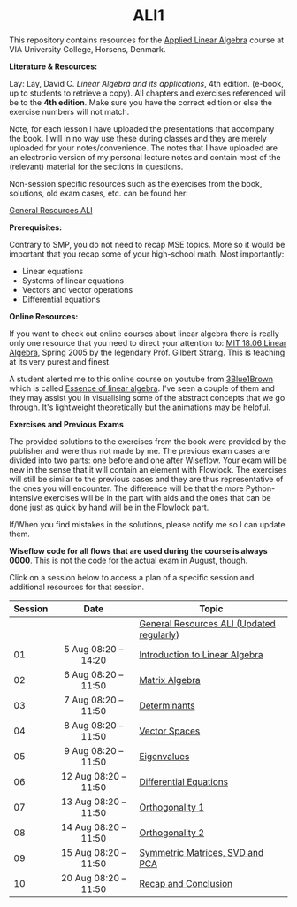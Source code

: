 <h1 align="center">ALI1</h1>

This repository contains resources for the [Applied Linear Algebra](https://en.via.dk/tmh-courses/applied-linear-algebra) course at VIA University College, Horsens, Denmark.

**Literature & Resources:**

Lay: Lay, David C. _Linear Algebra and its applications_, 4th edition. (e-book, up to students to retrieve a copy). All chapters and exercises referenced will be to the **4th edition**. Make sure you have the correct edition or else the exercise numbers will not match.

Note, for each lesson I have uploaded the presentations that accompany the book. I will in no way use these during classes and they are merely uploaded for your notes/convenience. The notes that I have uploaded are an electronic version of my personal lecture notes and contain most of the (relevant) material for the sections in questions.

Non-session specific resources such as the exercises from the book, solutions, old exam cases, etc. can be found her:

[General Resources ALI](https://viaucdk-my.sharepoint.com/:f:/g/personal/rib_viauc_dk/EqyrbL4eyEtPlLcHYKt3NfIBLLBs2xWNa4CtjvvZb5dKTw?e=HGyFGo)

**Prerequisites:**

Contrary to SMP, you do not need to recap MSE topics. More so it would be important that you recap some of your high-school math. Most importantly:

<ul>
	<li>Linear equations</li>
	<li>Systems of linear equations</li>
	<li>Vectors and vector operations</li>
	<li>Differential equations</li>
</ul>

**Online Resources:**
<p>If you want to check out online courses about linear algebra there is really only one resource that you need to direct your attention to: <a target="_blank" href="https://www.youtube.com/playlist?list=PLE7DDD91010BC51F8">MIT 18.06 Linear Algebra</a>, Spring 2005 by&nbsp;the legendary Prof.&nbsp;Gilbert Strang. This is teaching at its very purest and finest.</p>

A student alerted me to this online course on youtube from [3Blue1Brown](https://www.youtube.com/@3blue1brown) which is called [Essence of linear algebra](https://youtube.com/playlist?list=PLZHQObOWTQDPD3MizzM2xVFitgF8hE_ab). I've seen a couple of them and they may assist you in visualising some of the abstract concepts that we go through. It's lightweight theoretically but the animations may be helpful.

**Exercises and Previous Exams**

The provided solutions to the exercises from the book were provided by the publisher and were thus not made by me. The previous exam cases are divided into two parts: one before and one after Wiseflow. Your exam will be new in the sense that it will contain an element with Flowlock. The exercises will still be similar to the previous cases and they are thus representative of the ones you will encounter. The difference will be that the more Python-intensive exercises will be in the part with aids and the ones that can be done just as quick by hand will be in the Flowlock part.

If/When you find mistakes in the solutions, please notify me so I can update them.

**Wiseflow code for all flows that are used during the course is always 0000**. This is not the code for the actual exam in August, though.

Click on a session below to access a plan of a specific session and additional resources for that session.

<div align="center">

| Session | Date                 | Topic                        |
| ------- | :----:               | ---------------------------- |
|         |                      | [General Resources ALI (Updated regularly)](https://viaucdk-my.sharepoint.com/:f:/g/personal/rib_viauc_dk/EqyrbL4eyEtPlLcHYKt3NfIBLLBs2xWNa4CtjvvZb5dKTw?e=HGyFGo)                        |
| 01      | 5 Aug 08:20 – 14:20  | [Introduction to Linear Algebra](https://github.com/RBrooksDK/ALI1/blob/main/01%20Introduction%20to%20Linear%20Algebra/README.md) |
| 02      | 6 Aug 08:20 – 11:50 | [Matrix Algebra](https://github.com/RBrooksDK/ALI1/blob/main/02%20Matrix%20Algebra/README.md) |
| 03      | 7 Aug 08:20 – 11:50 | [Determinants](https://github.com/RBrooksDK/ALI1/blob/main/03%20Determinants/README.md) |
| 04      | 8 Aug 08:20 – 11:50  | [Vector Spaces](https://github.com/RBrooksDK/ALI1/blob/main/04%20Vector%20Spaces/README.md) |
| 05      | 9 Aug 08:20 – 11:50  | [Eigenvalues](https://github.com/RBrooksDK/ALI1/blob/main/05%20Eigenvalues/README.md) |
| 06      | 12 Aug 08:20 – 11:50 | [Differential Equations](https://github.com/RBrooksDK/ALI1/blob/main/06%20Differential%20Equations/README.md) |
| 07      | 13 Aug 08:20 – 11:50 | [Orthogonality 1](https://github.com/RBrooksDK/ALI1/blob/main/07%20Orthogonality%20I/README.md) |
| 08      | 14 Aug 08:20 – 11:50 | [Orthogonality 2](https://github.com/RBrooksDK/ALI1/blob/main/08%20Orthogonality%20II/README.md) |
| 09      | 15 Aug 08:20 – 11:50 | [Symmetric Matrices, SVD and PCA](https://github.com/RBrooksDK/ALI1/blob/main/09%20Symmetric%20Matrices%2C%20SVD%2C%20and%20PCA/README.md)|
| 10      | 20 Aug 08:20 – 11:50 | [Recap and Conclusion](https://github.com/RBrooksDK/ALI1/blob/main/10%20Recap%20and%20Conclusion/README.md) |

</div>
